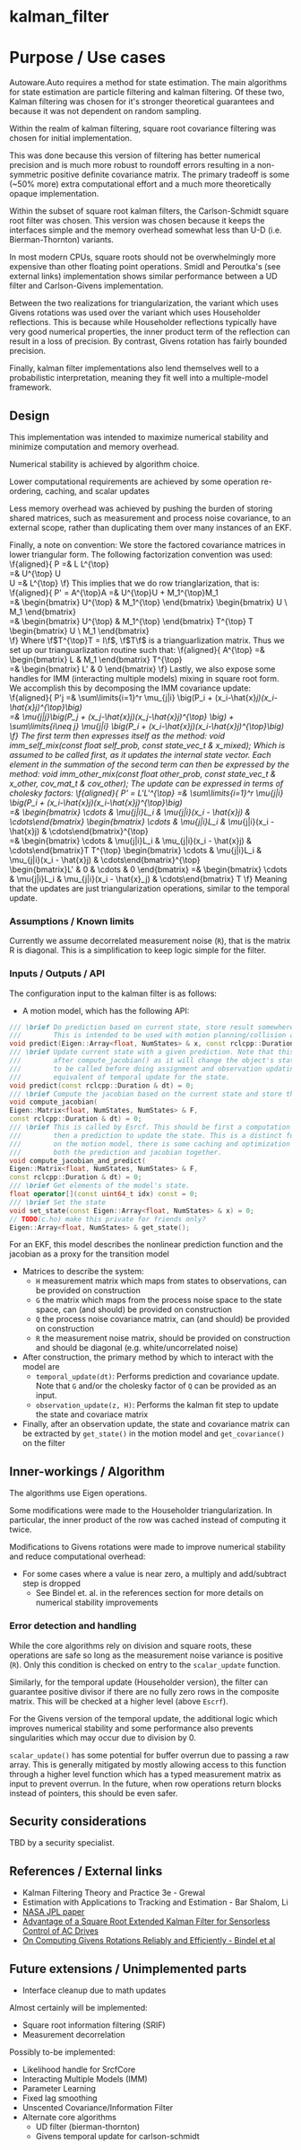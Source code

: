 kalman_filter
========

# Purpose / Use cases

Autoware.Auto requires a method for state estimation. The main algorithms for state
estimation are particle filtering and kalman filtering. Of these two, Kalman
filtering was chosen for it's stronger theoretical guarantees and because it was
not dependent on random sampling.

Within the realm of kalman filtering, square root covariance filtering was
chosen for initial implementation.

This was done because this version of filtering has better numerical precision
and is much more robust to roundoff errors resulting in a non-symmetric positive
definite covariance matrix. The primary tradeoff is some (~50% more) extra
computational effort and a much more theoretically opaque implementation.

Within the subset of square root kalman filters, the Carlson-Schmidt square root
filter was chosen. This version was chosen because it keeps the interfaces
simple and the memory overhead somewhat less than U-D (i.e. Bierman-Thornton)
variants.

In most modern CPUs, square roots should not be overwhelmingly more expensive
than other floating point operations. Smidl and Peroutka's (see external links)
implementation shows similar performance between a UD filter and Carlson-Givens
implementation.

Between the two realizations for triangularization, the variant which uses
Givens rotations was used over the variant which uses Householder reflections.
This is because while Householder reflections typically have very good numerical
properties, the inner product term of the reflection can result in a loss of
precision. By contrast, Givens rotation has fairly bounded precision.

Finally, kalman filter implementations also lend themselves well to a probabilistic
interpretation, meaning they fit well into a multiple-model framework.


## Design

This implementation was intended to maximize numerical stability and minimize
computation and memory overhead.

Numerical stability is achieved by algorithm choice.

Lower computational requirements are achieved by some operation re-ordering,
caching, and scalar updates

Less memory overhead was achieved by pushing the burden of storing shared
matrices, such as measurement and process noise covariance, to an external
scope, rather than duplicating them over many instances of an EKF.

Finally, a note on convention:
We store the factored covariance matrices in lower triangular form.
The following factorization convention was used:
\f{aligned}{
P =& L L^{\top}\
=& U^{\top} U\
U =& L^{\top}
\f}
This implies that we do row trianglarization, that is:
\f{aligned}{
P' = A^{\top}A =& U^{\top}U + M_1^{\top}M_1\
=& \begin{bmatrix} U^{\top} & M_1^{\top} \end{bmatrix}
\begin{bmatrix} U \ M_1 \end{bmatrix} \
=& \begin{bmatrix} U^{\top} & M_1^{\top} \end{bmatrix} T^{\top}
T \begin{bmatrix} U \ M_1 \end{bmatrix} \
\f}
Where \f$T^{\top}T = I\f$, \f$T\f$ is a trianguarlization matrix.
Thus we set up our trianguarlization routine such that:
\f{aligned}{
A^{\top} =& \begin{bmatrix} L & M_1 \end{bmatrix} T^{\top}\
=& \begin{bmatrix} L' & 0 \end{bmatrix}
\f}
Lastly, we also expose some handles for IMM (interacting multiple models) mixing
in square root form. We accomplish this by decomposing the IMM covariance update:
\f{aligned}{
P'j =& \sum\limits{i=1}^r \mu_{j|i} \big(P_i + (x_i-\hat{x}_j)(x_i-\hat{x}j)^{\top}\big) \
=& \mu{j|j}\big(P_j + (x_j-\hat{x}j)(x_j-\hat{x}j)^{\top} \big) +
\sum\limits{i\neq j} \mu{j|i} \big(P_i + (x_i-\hat{x}_j)(x_i-\hat{x}_j)^{\top}\big) \
\f}
The first term then expresses itself as the method:
void imm_self_mix(const float self_prob, const state_vec_t & x_mixed);
Which is assumed to be called first, as it updates the internal state vector.
Each element in the summation of the second term can then be expressed by the method:
void imm_other_mix(const float other_prob, const state_vec_t & x_other, cov_mat_t & cov_other);
The update can be expressed in terms of cholesky factors:
\f{aligned}{
P' = L'L'^{\top} =& \sum\limits_{i=1}^r \mu_{j|i} \big(P_i + (x_i-\hat{x}j)(x_i-\hat{x}j)^{\top}\big) \
=& \begin{bmatrix} \cdots & \mu{j|i}L_i & \mu{j|i}(x_i - \hat{x}j) & \cdots\end{bmatrix}
\begin{bmatrix} \cdots & \mu{j|i}L_i & \mu_{j|i}(x_i - \hat{x}j) & \cdots\end{bmatrix}^{\top} \
=& \begin{bmatrix} \cdots & \mu{j|i}L_i & \mu_{j|i}(x_i - \hat{x}j) & \cdots\end{bmatrix}T T^{\top}
\begin{bmatrix} \cdots & \mu{j|i}L_i & \mu_{j|i}(x_i - \hat{x}j) & \cdots\end{bmatrix}^{\top} \
\begin{bmatrix}L' & 0 & \cdots & 0 \end{bmatrix} =&
\begin{bmatrix}  \cdots & \mu{j|i}L_i & \mu_{j|i}(x_i - \hat{x}_j) & \cdots\end{bmatrix} T
\f}
Meaning that the updates are just triangularization operations, similar to the temporal update.


### Assumptions / Known limits

Currently we assume decorrelated measurement noise (`R`), that is the matrix R
is diagonal. This is a simplification to keep logic simple for the filter.


### Inputs / Outputs / API

The configuration input to the kalman filter is as follows:

- A motion model, which has the following API:

```cpp
/// \brief Do prediction based on current state, store result somewhere else.
///        This is intended to be used with motion planning/collision avoidance
void predict(Eigen::Array<float, NumStates> & x, const rclcpp::Duration & dt) = 0;
/// \brief Update current state with a given prediction. Note that this should be called
///        after compute_jacobian() as it will change the object's state. This is meant
///        to be called before doing assignment and observation updating. This is the
///        equivalent of temporal update for the state.
void predict(const rclcpp::Duration & dt) = 0;
/// \brief Compute the jacobian based on the current state and store the result somewhere else
void compute_jacobian(
Eigen::Matrix<float, NumStates, NumStates> & F,
const rclcpp::Duration & dt) = 0;
/// \brief This is called by Esrcf. This should be first a computation of the jacobian, and
///        then a prediction to update the state. This is a distinct function because depending
///        on the motion model, there is some caching and optimization that can be done computing
///        both the prediction and jacobian together.
void compute_jacobian_and_predict(
Eigen::Matrix<float, NumStates, NumStates> & F,
const rclcpp::Duration & dt) = 0;
/// \brief Get elements of the model's state.
float operator[](const uint64_t idx) const = 0;
/// \brief Set the state
void set_state(const Eigen::Array<float, NumStates> & x) = 0;
// TODO(c.ho) make this private for friends only?
Eigen::Array<float, NumStates> & get_state();
```
  For an EKF, this model describes the nonlinear prediction function and the
  jacobian as a proxy for the transition model
- Matrices to describe the system:
    - `H` measurement matrix which maps from states to observations, can be
    provided on construction
    - `G` the matrix which maps from the process noise space to the state space,
    can (and should) be provided on construction
    - `Q` the process noise covariance matrix, can (and should) be provided on
    construction
    - `R` the measurement noise matrix, should be provided on construction and
    should be diagonal (e.g. white/uncorrelated noise)
- After construction, the primary method by which to interact with the model are
    - `temporal_update(dt)`: Performs prediction and covariance update. Note
    that `G` and/or the cholesky factor of `Q` can be provided as an input.
    - `observation_update(z, H)`: Performs the kalman fit step to update the
    state and covariace matrix
- Finally, after an observation update, the state and covariance matrix can be
extracted by `get_state()` in the motion model and `get_covariance()` on the
filter


## Inner-workings / Algorithm

The algorithms use Eigen operations.

Some modifications were made to the Householder triangularization. In
particular, the inner product of the row was cached instead of computing it
twice.

Modifications to Givens rotations were made to improve numerical stability and
reduce computational overhead:

- For some cases where a value is near zero, a multiply and add/subtract step is
dropped
    - See Bindel et. al. in the references section for more details on numerical
    stability improvements


### Error detection and handling

While the core algorithms rely on division and square roots, these operations
are safe so long as the measurement noise variance is positive (`R`). Only this
condition is checked on entry to the `scalar_update` function.

Similarly, for the temporal update (Householder version), the filter can guarantee
positive divisor if there are no fully zero rows in the composite matrix. This
will be checked at a higher level (above `Escrf`).

For the Givens version of the temporal update, the additional logic which
improves numerical stability and some performance also prevents singularities
which may occur due to division by 0.

`scalar_update()` has some potential for buffer overrun due to passing a
raw array. This is generally mitigated by mostly allowing access to this
function through a higher level function which has a typed measurement matrix as
input to prevent overrun. In the future, when row operations return blocks
instead of pointers, this should be even safer.


## Security considerations

TBD by a security specialist.


## References / External links

- Kalman Filtering Theory and Practice 3e - Grewal
- Estimation with Applications to Tracking and Estimation - Bar Shalom, Li
- [NASA JPL paper](https://ntrs.nasa.gov/archive/nasa/casi.ntrs.nasa.gov/19770005172.pdf)
- [Advantage of a Square Root Extended Kalman Filter for Sensorless Control of AC Drives](https://ieeexplore.ieee.org/abstract/document/6107581/)
- [On Computing Givens Rotations Reliably and Efficiently - Bindel et al](http://www.netlib.org/lapack/lawnspdf/lawn148.pdf)


## Future extensions / Unimplemented parts

- Interface cleanup due to math updates

Almost certainly will be implemented:

- Square root information filtering (SRIF)
- Measurement decorrelation

Possibly to-be implemented:

- Likelihood handle for SrcfCore
- Interacting Multiple Models (IMM)
- Parameter Learning
- Fixed lag smoothing
- Unscented Covariance/Information Filter
- Alternate core algorithms
  - UD filter (bierman-thornton)
  - Givens temporal update for carlson-schmidt
